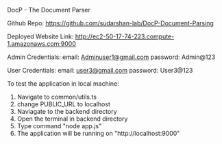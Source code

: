 DocP - The Document Parser

Github Repo: https://github.com/sudarshan-lab/DocP-Document-Parsing

Deployed Website Link: http://ec2-50-17-74-223.compute-1.amazonaws.com:9000

Admin Credentials:
    email: Adminuser1@gmail.com
    password: Admin@123

User Credentials:
    email: user3@gmail.com
    password: User3@123

To test the application in local machine:
1. Navigate to common/utils.ts
2. change PUBLIC_URL to localhost
3. Naviagate to the backend directory
4. Open the terminal in backend directory
5. Type command "node app.js"
6. The application will be running on "http://localhost:9000"
